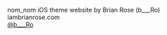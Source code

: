 nom_nom iOS theme website by Brian Rose (b___Ro)  
iambrianrose.com  
[@b___Ro](https://twitter.com/b___Ro)
